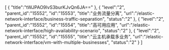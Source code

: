 [
	{
		"title":"tWJPAO9lvS3burKJvQn6JA=="
	},
	{
		"level":"2",
		"parent_id":"15552",
		"id":"15553",
		"title":"业务流量分离",
		"url":"/elastic-network-interface/business-traffic-separation",
		"status":"2"
	},
	{
		"level":"2",
		"parent_id":"15552",
		"id":"15554",
		"title":"高可用应用",
		"url":"/elastic-network-interface/high-availability-scenario",
		"status":"2"
	},
	{
		"level":"2",
		"parent_id":"15552",
		"id":"15555",
		"title":"云主机承载多业务",
		"url":"/elastic-network-interface/vm-with-multiple-businesses",
		"status":"2"
	}
]
